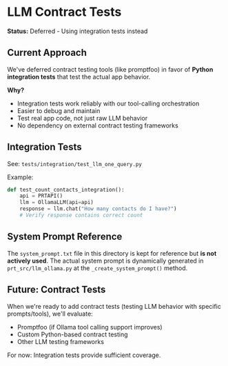 # LLM Contract Tests

**Status:** Deferred - Using integration tests instead

## Current Approach

We've deferred contract testing tools (like promptfoo) in favor of **Python integration tests** that test the actual app behavior.

**Why?**
- Integration tests work reliably with our tool-calling orchestration
- Easier to debug and maintain
- Test real app code, not just raw LLM behavior
- No dependency on external contract testing frameworks

## Integration Tests

See: `tests/integration/test_llm_one_query.py`

Example:
```python
def test_count_contacts_integration():
    api = PRTAPI()
    llm = OllamaLLM(api=api)
    response = llm.chat("How many contacts do I have?")
    # Verify response contains correct count
```

## System Prompt Reference

The `system_prompt.txt` file in this directory is kept for reference but **is not actively used**. The actual system prompt is dynamically generated in `prt_src/llm_ollama.py` at the `_create_system_prompt()` method.

## Future: Contract Tests

When we're ready to add contract tests (testing LLM behavior with specific prompts/tools), we'll evaluate:
- Promptfoo (if Ollama tool calling support improves)
- Custom Python-based contract testing
- Other LLM testing frameworks

For now: Integration tests provide sufficient coverage.
